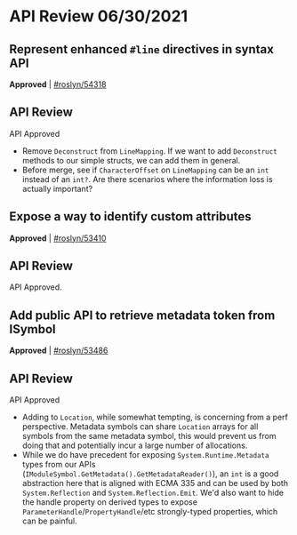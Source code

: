 # API Review 06/30/2021

## Represent enhanced `#line` directives in syntax API

**Approved** | [#roslyn/54318](https://github.com/dotnet/roslyn/issues/54318#issuecomment-871731075)

## API Review

API Approved

* Remove `Deconstruct` from `LineMapping`. If we want to add `Deconstruct` methods to our simple structs, we can add them in general.
* Before merge, see if `CharacterOffset` on `LineMapping` can be an `int` instead of an `int?`. Are there scenarios where the information loss is actually important?
## Expose a way to identify custom attributes

**Approved** | [#roslyn/53410](https://github.com/dotnet/roslyn/issues/53410#issuecomment-871731737)

## API Review

API Approved.
## Add public API to retrieve metadata token from ISymbol

**Approved** | [#roslyn/53486](https://github.com/dotnet/roslyn/issues/53486#issuecomment-871734638)

## API Review

API Approved

* Adding to `Location`, while somewhat tempting, is concerning from a perf perspective. Metadata symbols can share `Location` arrays for all symbols from the same metadata symbol, this would prevent us from doing that and potentially incur a large number of allocations.
* While we do have precedent for exposing `System.Runtime.Metadata` types from our APIs (`IModuleSymbol.GetMetadata().GetMetadataReader()`), an `int` is a good abstraction here that is aligned with ECMA 335 and can be used by both `System.Reflection` and `System.Reflection.Emit`. We'd also want to hide the handle property on derived types to expose `ParameterHandle`/`PropertyHandle`/etc strongly-typed properties, which can be painful.

